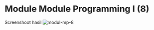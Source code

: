 # Module Module Programming I (8)

Screenshoot hasil
![modul-mp-8](https://user-images.githubusercontent.com/68887223/229415108-82aad1be-abef-4a6d-be66-342f5b7b30c3.png)

